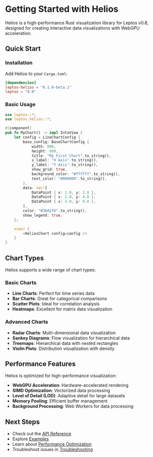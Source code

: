 # Getting Started with Helios

Helios is a high-performance Rust visualization library for Leptos v0.8, designed for creating interactive data visualizations with WebGPU acceleration.

## Quick Start

### Installation

Add Helios to your `Cargo.toml`:

```toml
[dependencies]
leptos-helios = "0.1.0-beta.1"
leptos = "0.8"
```

### Basic Usage

```rust
use leptos::*;
use leptos_helios::*;

#[component]
pub fn MyChart() -> impl IntoView {
    let config = LineChartConfig {
        base_config: BaseChartConfig {
            width: 800,
            height: 600,
            title: "My First Chart".to_string(),
            x_label: "X Axis".to_string(),
            y_label: "Y Axis".to_string(),
            show_grid: true,
            background_color: "#ffffff".to_string(),
            text_color: "#000000".to_string(),
        },
        data: vec![
            DataPoint { x: 1.0, y: 2.0 },
            DataPoint { x: 2.0, y: 4.0 },
            DataPoint { x: 3.0, y: 6.0 },
        ],
        color: "#3b82f6".to_string(),
        show_legend: true,
    };

    view! {
        <HeliosChart config=config />
    }
}
```

## Chart Types

Helios supports a wide range of chart types:

### Basic Charts
- **Line Charts**: Perfect for time series data
- **Bar Charts**: Great for categorical comparisons
- **Scatter Plots**: Ideal for correlation analysis
- **Heatmaps**: Excellent for matrix data visualization

### Advanced Charts
- **Radar Charts**: Multi-dimensional data visualization
- **Sankey Diagrams**: Flow visualization for hierarchical data
- **Treemaps**: Hierarchical data with nested rectangles
- **Violin Plots**: Distribution visualization with density

## Performance Features

Helios is optimized for high-performance visualization:

- **WebGPU Acceleration**: Hardware-accelerated rendering
- **SIMD Optimization**: Vectorized data processing
- **Level of Detail (LOD)**: Adaptive detail for large datasets
- **Memory Pooling**: Efficient buffer management
- **Background Processing**: Web Workers for data processing

## Next Steps

- Check out the [API Reference](api-reference.md)
- Explore [Examples](examples.md)
- Learn about [Performance Optimization](performance-guide.md)
- Troubleshoot issues in [Troubleshooting](troubleshooting.md)
